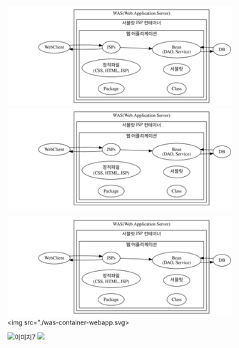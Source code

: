 ![이미지7](./was-container-webapp.svg?sanitize=true)
<img src="./was-container-webapp.svg?sanitize=true">

![이미지7](./was-container-webapp.svg)
<img src="./was-container-webapp.svg>

![이미지7](https://github.daumkakao.com/cole-c/spring-lecture/blob/master/day-07/graph/was-container-webapp.svg)
<img src="https://github.daumkakao.com/cole-c/spring-lecture/blob/master/day-07/graph/was-container-webapp.svg?sanitize=true">
